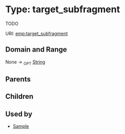 
# Type: target_subfragment


TODO

URI: [emp:target_subfragment](https://microbiomedata/schema/emp/target_subfragment)


## Domain and Range

None ->  <sub>OPT</sub> [String](types/String.md)

## Parents


## Children


## Used by

 * [Sample](Sample.md)
